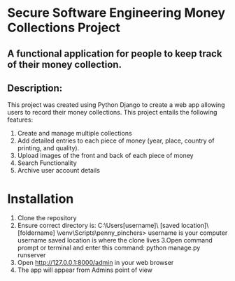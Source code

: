 # Secure Software Engineering Money Collections Project 

## A functional application for people to keep track of their money collection.

## Description:

This project was created using Python Django to create a web app allowing users to record their money collections. This project entails the following features: 

1. Create and manage multiple collections
2. Add detailed entries to each piece of money (year, place, country of printing, and quality).
3. Upload images of the front and back of each piece of money 
4. Search Functionality 
5. Archive user account details 

# Installation 
1. Clone the repository 
2. Ensure correct directory is:
C:\Users\[username]\ [saved location]\ [foldername] \venv\Scripts\penny_pinchers>
username is your computer username 
saved location is where the clone lives 
3.Open command prompt or terminal and enter this command:
python manage.py runserver 
4. Open http://127.0.0.1:8000/admin in your web browser 
5. The app will appear from Admins point of view 
